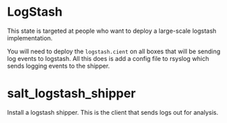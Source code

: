 LogStash
========

This state is targeted at people who want to deploy a large-scale logstash implementation.

You will need to deploy the `logstash.cient` on all boxes that will be sending log events to logstash.
All this does is add a config file to rsyslog which sends logging events to the shipper.


salt_logstash_shipper
=====================

Install a logstash shipper. This is the client that sends logs out for analysis.
